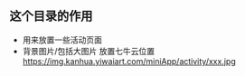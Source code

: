 ## 这个目录的作用
- 用来放置一些活动页面
- 背景图片/包括大图片 放置七牛云位置 https://img.kanhua.yiwaiart.com/miniApp/activity/xxx.jpg